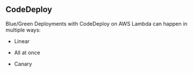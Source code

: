 
## CodeDeploy

Blue/Green Deployments with CodeDeploy on AWS Lambda can happen in multiple ways:

* Linear

* All at once

* Canary